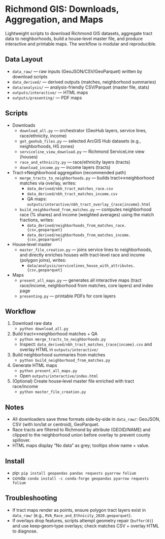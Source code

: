 # Richmond GIS: Downloads, Aggregation, and Maps

Lightweight scripts to download Richmond GIS datasets, aggregate tract data to neighborhoods, build a house‑level master file, and produce interactive and printable maps. The workflow is modular and reproducible.

## Data Layout
- `data_raw/` — raw inputs (GeoJSON/CSV/GeoParquet) written by download scripts
- `data_derived/` — derived outputs (matches, neighborhood summaries)
- `data/analysis/` — analysis-friendly CSV/Parquet (master file, stats)
- `outputs/interactive/` — HTML maps
- `outputs/presenting/` — PDF maps

## Scripts
- Downloads
  - `download_all.py` — orchestrator (GeoHub layers, service lines, race/ethnicity, income)
  - `get_geohub_files.py` — selected ArcGIS Hub datasets (e.g., neighborhoods, HS zones)
  - `serviceline_view_download.py` — Richmond ServiceLine view (houses)
  - `race_and_ethnicity.py` — race/ethnicity layers (tracts)
  - `download_income.py` — income layers (tracts)
- Tract→Neighborhood aggregation (recommended path)
  - `merge_tracts_to_neighborhoods.py` — builds tract↔neighborhood matches via overlay, writes:
    - `data_derived/nbh_tract_matches_race.csv`
    - `data_derived/nbh_tract_matches_income.csv`
    - QA maps: `outputs/interactive/nbh_tract_overlay_{race|income}.html`
  - `build_neighborhood_from_matches.py` — computes neighborhood race (% shares) and income (weighted averages) using the match fractions, writes:
    - `data_derived/neighborhoods_from_matches_race.{csv,geoparquet}`
    - `data_derived/neighborhoods_from_matches_income.{csv,geoparquet}`
- House‑level master
  - `master_file_creation.py` — joins service lines to neighborhoods, and directly enriches houses with tract‑level race and income (polygon joins), writes:
    - `data/analysis/servicelines_house_with_attributes.{csv,geoparquet}`
- Maps
  - `present_all_maps.py` — generates all interactive maps (tract race/income, neighborhood from matches, core layers) and index page
  - `presenting.py` — printable PDFs for core layers

## Workflow
1) Download raw data
   - `python download_all.py`
2) Build tract↔neighborhood matches + QA
   - `python merge_tracts_to_neighborhoods.py`
   - Inspect: `data_derived/nbh_tract_matches_{race|income}.csv` and overlay HTML in `outputs/interactive/`
3) Build neighborhood summaries from matches
   - `python build_neighborhood_from_matches.py`
4) Generate HTML maps
   - `python present_all_maps.py`
   - Open `outputs/interactive/index.html`
5) (Optional) Create house‑level master file enriched with tract race/income
   - `python master_file_creation.py`

## Notes
- All downloaders save three formats side‑by‑side in `data_raw/`: GeoJSON, CSV (with lon/lat or centroid), GeoParquet.
- Race tracts are filtered to Richmond by attribute (GEOID/NAME) and clipped to the neighborhood union before overlay to prevent county spillover.
- HTML maps display “No data” as grey; tooltips show name + value.

## Install
- pip: `pip install geopandas pandas requests pyarrow folium`
- conda: `conda install -c conda-forge geopandas pyarrow requests folium`

## Troubleshooting
- If tract maps render as points, ensure polygon tract layers exist in `data_raw/` (e.g., `RVA_Race_and_Ethnicity_2020.geoparquet`).
- If overlays drop features, scripts attempt geometry repair (`buffer(0)`) and use keep‑geom‑type overlays; check matches CSV + overlay HTML to diagnose.
